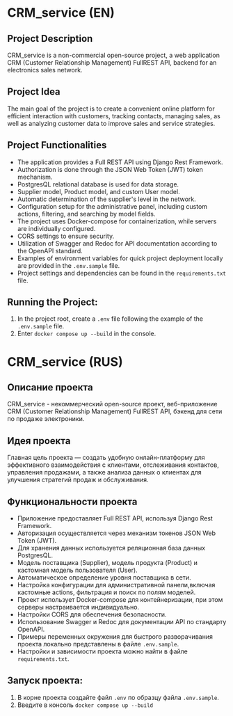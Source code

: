# CRM_service (EN)

## Project Description
CRM_service is a non-commercial open-source project, a web application CRM (Customer Relationship Management) FullREST API, backend for an electronics sales network.

## Project Idea
The main goal of the project is to create a convenient online platform for efficient interaction with customers, tracking contacts, managing sales, as well as analyzing customer data to improve sales and service strategies.

## Project Functionalities
- The application provides a Full REST API using Django Rest Framework.
- Authorization is done through the JSON Web Token (JWT) token mechanism.
- PostgresQL relational database is used for data storage.
- Supplier model, Product model, and custom User model.
- Automatic determination of the supplier's level in the network.
- Configuration setup for the administrative panel, including custom actions, filtering, and searching by model fields.
- The project uses Docker-compose for containerization, while servers are individually configured.
- CORS settings to ensure security.
- Utilization of Swagger and Redoc for API documentation according to the OpenAPI standard.
- Examples of environment variables for quick project deployment locally are provided in the `.env.sample` file.
- Project settings and dependencies can be found in the `requirements.txt` file.

## Running the Project:
1) In the project root, create a `.env` file following the example of the `.env.sample` file.
2) Enter `docker compose up --build` in the console.

# CRM_service (RUS)

## Описание проекта
CRM_service - некоммерческий open-source проект, веб-приложение CRM (Customer Relationship Management) FullREST API, бэкенд для сети по продаже электроники. 

## Идея проекта
Главная цель проекта — создать удобную онлайн-платформу для эффективного взаимодействия с клиентами, отслеживания контактов, управления продажами, а также анализа данных о клиентах для улучшения стратегий продаж и обслуживания.

## Функциональности проекта
- Приложение предоставляет Full REST API, используя Django Rest Framework.
- Авторизация осуществляется через механизм токенов JSON Web Token (JWT).
- Для хранения данных используется реляционная база данных PostgresQL.
- Модель поставщика (Supplier), модель продукта (Product) и кастомная модель пользователя (User).
- Автоматическое определение уровня поставщика в сети. 
- Настройка конфигурации для административной панели,включая кастомные actions, фильтрация и поиск по полям моделей.
- Проект использует Docker-compose для контейнеризации, при этом серверы настраивается индивидуально.
- Настройки CORS для обеспечения безопасности.
- Использование Swagger и Redoc для документации API по стандарту OpenAPI.
- Примеры переменных окружения для быстрого разворачивания проекта локально представлены в файле `.env.sample`.
- Настройки и зависимости проекта можно найти в файле `requirements.txt`.

## Запуск проекта:
1) В корне проекта создайте файл `.env` по образцу файла `.env.sample`.
2) Введите в консоль `docker compose up --build`
